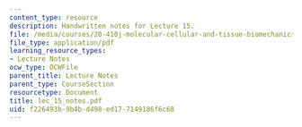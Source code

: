 ```yaml
---
content_type: resource
description: Handwritten notes for Lecture 15.
file: /media/courses/20-410j-molecular-cellular-and-tissue-biomechanics-be-410j-spring-2003/f226493b9b4bd498ed177149186f6c68_lec_15_notes.pdf
file_type: application/pdf
learning_resource_types:
- Lecture Notes
ocw_type: OCWFile
parent_title: Lecture Notes
parent_type: CourseSection
resourcetype: Document
title: lec_15_notes.pdf
uid: f226493b-9b4b-d498-ed17-7149186f6c68
---
```

